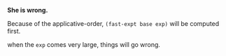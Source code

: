 **She is wrong.**

Because of the applicative-order, `(fast-expt base exp)` will be computed first.

when the `exp` comes very large, things will go wrong.
